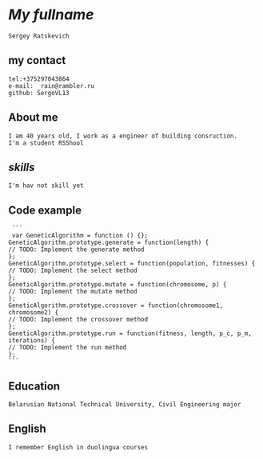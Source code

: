 # *My fullname* 
    Sergey Ratskevich
## my contact
    tel:+375297043864
    e-mail: _rain@rambler.ru
    github: SergoVL13
## About me
    I am 40 years old, I work as a engineer of building consruction. 
    I'm a student RSShool
## *skills*
    I'm hav not skill yet
## Code example
     ```
     var GeneticAlgorithm = function () {};
    GeneticAlgorithm.prototype.generate = function(length) {
    // TODO: Implement the generate method
    };
    GeneticAlgorithm.prototype.select = function(population, fitnesses) {
    // TODO: Implement the select method
    };
    GeneticAlgorithm.prototype.mutate = function(chromosome, p) {
    // TODO: Implement the mutate method
    };
    GeneticAlgorithm.prototype.crossover = function(chromosome1, chromosome2) {
    // TODO: Implement the crossover method
    };
    GeneticAlgorithm.prototype.run = function(fitness, length, p_c, p_m, iterations) {
    // TODO: Implement the run method
    };
    ```
## Education
    Belarusian National Technical University, Civil Engineering major
## English
    I remember English in duolingua courses